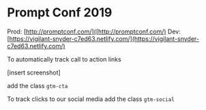 # Prompt Conf 2019

Prod: [http://promptconf.com/]([http://promptconf.com/)
Dev: [https://vigilant-snyder-c7ed63.netlify.com/](https://vigilant-snyder-c7ed63.netlify.com/)

To automatically track call to action links

[insert screenshot]

add the class `gtm-cta`

To track clicks to our social media add the class `gtm-social`